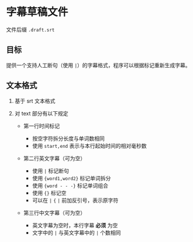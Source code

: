 # 字幕草稿文件

文件后缀 `.draft.srt`

## 目标

提供一个支持人工断句（使用 `|`）的字幕格式，程序可以根据标记重新生成字幕。

## 文本格式

1. 基于 srt 文本格式

2. 对 text 部分有以下规定

   * 第一行时间标记

     - 按空字符拆分长度与单词数相同
     - 使用 `start,end` 表示与本行起始时间的相对毫秒数

   * 第二行英文字幕（可为空）

     - 使用 `|` 标记断句
     - 使用 `{word1,word2}` 标记单词拆分
     - 使用 `{word - - -}` 标记单词组合
     - 使用 `{}` 标记空
     - 可以在 `|` `{` `|` 前加反引号，表示原字符

   * 第三行中文字幕（可为空）
     - 英文字幕为空时，本行字幕 **必须** 为空
     - 文字中的 `|` 与英文字幕中的 `|` 个数相同
